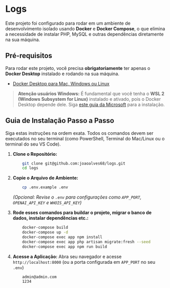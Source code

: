 # Logs
Este projeto foi configurado para rodar em um ambiente de desenvolvimento isolado usando **Docker** e **Docker Compose**, o que elimina a necessidade de instalar PHP, MySQL e outras dependências diretamente na sua máquina.

## Pré-requisitos

Para rodar este projeto, você precisa **obrigatoriamente** ter apenas o **Docker Desktop** instalado e rodando na sua máquina.

* [Docker Desktop para Mac, Windows ou Linux](https://www.docker.com/products/docker-desktop/)

> **Atenção usuários Windows:** É fundamental que você tenha o **WSL 2 (Windows Subsystem for Linux)** instalado e ativado, pois o Docker Desktop depende dele. Siga [este guia da Microsoft](https://docs.microsoft.com/pt-br/windows/wsl/install) para a instalação.

## Guia de Instalação Passo a Passo

Siga estas instruções na ordem exata. Todos os comandos devem ser executados no seu terminal (como PowerShell, Terminal do Mac/Linux ou o terminal do seu VS Code).
1. **Clone o Repositório:**
    ```bash
        git clone git@github.com:joaoalves68/logs.git
        cd logs
    ```

2.  **Copie o Arquivo de Ambiente:**
    ```bash
        cp .env.example .env
    ```
    *(Opcional: Revise o `.env` para configurações como `APP_PORT`, `OPENAI_API_KEY` e `WHOIS_API_KEY`)*

3.  **Rode esses comandos para buildar o projeto, migrar o banco de dados, instalar dependências etc.:**
    ```bash
        docker-compose build
        docker-compose up -d
        docker-compose exec app npm install
        docker-compose exec app php artisan migrate:fresh --seed
        docker-compose exec app npm run build
    ```

5. **Acesse a Aplicação:**
    Abra seu navegador e acesse `http://localhost:8000` (ou a porta configurada em `APP_PORT` no seu `.env`)
    ```bash
        admin@admin.com
        1234
    ```
